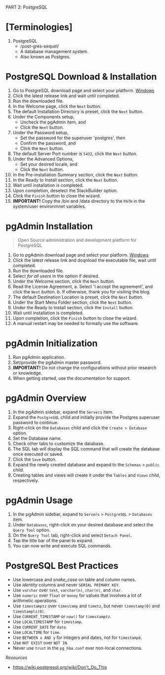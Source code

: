 PART 2: PostgreSQL 
 
# [Terminologies] 
1. PostgreSQL 
    * /post-gres-sequel/ 
    * A database management system. 
    * Also known as Postgres. 
 
# PostgreSQL Download & Installation 
1. Go to PostgreSQL download page and select your platform. [Windows](https://www.postgresql.org/download/windows/) 
2. Click the latest release link and wait until completed. 
3. Run the downloaded file. 
4. In the Welcome page, click the `Next` button. 
5. The default Installation Directory is preset, click the `Next` button. 
6. Under the Components setup, 
    * Uncheck the pgAdmin item, and 
    * Click the `Next` button. 
7. Under the Password setup, 
    * Set the password for the superuser 'postgres', then 
    * Confirm the password, and 
    * Click the `Next` button. 
8. The default Server Port number is `5432`, click the `Next` button. 
9. Under the Advanced Options, 
    * Set your desired locale, and  
    * Click the `Next` button. 
10. In the Pre-installation Summary section, click the `Next` button. 
11. In the Ready to Install section, click the `Next` button. 
12. Wait until installation is completed. 
13. Upon completion, deselect the StackBuilder option. 
14. Click the `Finish` button to close the wizard.
15. **IMPORTANT!** Copy the /bin and /data directory to the `PATH` in the system/user environmnet variables.
 
# pgAdmin Installation 
> Open Source administration and development platform for PostgreSQL 
1. Go to pgAdmin download page and select your platform. [Windows](https://www.pgadmin.org/download/pgadmin-4-windows/) 
2. Click the latest release link and doqnload the executable file, wait until completed. 
3. Run the downloaded file. 
4. Select *for all users* in the option if desired. 
5. Under the Welcome section, click the `Next` button. 
6. Read the License Agreement, 
    a. Select 'I accept the agreement', and click the `Next` button. 
    b. If otherwise, thank you for visiting the blog. 
7. The default Destination Location is preset, click the `Next` button. 
8. Under the Start Menu Folder section, click the `Next` button. 
9. Under the Ready to Install section, click the `Install` button. 
10. Wait until installation is completed. 
11. Upon completion, click the `Finish` button to close the wizard. 
12. A manual restart may be needed to formally use the software.

# pgAdmin Initialization
1. Run pgAdmin application.
2. Set/provide the pgAdmin master password.
3. **IMPORTANT!** Do not change the configurations without prior research or knowledge.
4. When getting started, use the documentation for support.

# pgAdmin Overview
1. In the pgAdmin sidebar, expand the `Servers` item.
2. Expand the `PostgreSQL` child and initially provide the Postgres superuser password to continue.
3. Right-click on the `Databases` child and click the `Create > Database` option.
4. Set the Database name.
5. Check other tabs to customize the database.
6. The SQL tab will display the SQL command that will create the database once executed or saved.
7. Click the `Save` button.
8. Expand the newly created database and expand to the `Schemas` > `public` child.
9. Creating tables and views will create it under the `Tables` and `Views` child, respectively.

# pgAdmin Usage
1. In the pgAdmin sidebar, expand to `Servers` > `PostgreSQL` > `Databases` item.
2. Under `Databases`, right-click on your desired database and select the `Query Tool` option.
3. On the `Query Tool` tab, right-click and select `Detach Panel`.
4. Tap the title bar of the panel to expand.
5. You can now write and execute SQL commands.

# PostgreSQL Best Practices
 - Use lowercase and *snake_case* on table and column names.
 - Use *identity* columns and never `SERIAL PRIMARY KEY`.
 - Use `varchar` over `text`, `varchar(n)`, `char(n)`, and `char`.
 - Use `numeric` over `float` or `money` for values that involves a lot of arithmetic operations.
 - Use `timestamptz` over `timestamp` and `timetz`, but never `timestamp(0)` and `timestamptz(0)`.
 - Use `CURRENT_TIMESTAMP` or `now()` for `timestamptz`.
 - Use `LOCALTIMESTAMP` for `timestamp`.
 - Use `CURRENT_DATE` for `date`.
 - Use `LOCALTIME` for `time`.
 - Use `BETWEEN x AND y` for integers and dates, not for `timestamp`s.
 - Use `NOT EXIST` over `NOT IN`.
 - Never use `trust` in the `pg_hba.conf` over non-local connections.

*Resources*
 - https://wiki.postgresql.org/wiki/Don't_Do_This